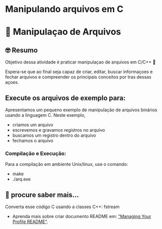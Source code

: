 # Manipulando arquivos em C

# :wave: Manipulaçao de Arquivos 

## 🤓 Resumo

Objetivo dessa atividade é praticar manipulaçao de arquivos em C/C++ 🚀

Espera-se que ao final seja capaz de criar, editar, buscar informaçoes e fechar arquivos e compreender os principais conceitos por tras dessas açoes. 


## Execute os arquivos de exemplo para:

Apresentamos um pequeno exemplo de manipulação de arquivos binários 
usando a linguagem C. Neste exemplo, 
- criamos um arquivo
- escrevemos e gravamos registros no arquivo
- buscamos um registro dentro do arquivo
- fechamos o arquivo

### Compilação e Execução: 

Para a compilação em ambiente Unix/linux, use o comando:

 - make
- ./arq.exe

## 📝 procure saber mais...

Converta esse código C usando a classes C++: fstream


* Aprenda mais sobre criar documento README em: ["Managing Your Profile README"](https://docs.github.com/en/github/setting-up-and-managing-your-github-profile/managing-your-profile-readme).



